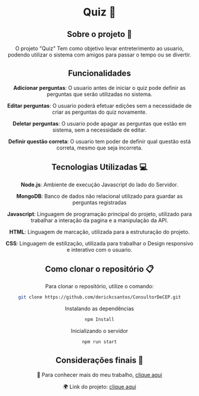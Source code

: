 <div align="center">
  
# Quiz :receipt:

## Sobre o projeto :scroll:
O projeto "Quiz" Tem como objetivo levar entreterimento ao usuario, podendo utilizar o sistema com amigos para passar o tempo ou se divertir.

## Funcionalidades
**Adicionar perguntas**: O usuario antes de iniciar o quiz pode definir as perguntas que serão utilizadas no sistema.

**Editar perguntas**: O usuario poderá efetuar edições sem a necessidade de criar as perguntas do quiz novamente.

**Deletar perguntas**: O usuario pode apagar as perguntas que estão em sistema, sem a necessidade de editar.

**Definir questão correta**: O usuario tem poder de definir qual questão está correta, mesmo que seja incorreta.

## Tecnologias Utilizadas :computer:

**Node.js**: Ambiente de execução Javascript do lado do Servidor.

**MongoDB**: Banco de dados não relacional utilizado para guardar as perguntas registradas

**Javascript**: Linguagem de programação principal do projeto, utilizado para trabalhar a interação da pagina e a manipulação da API.

**HTML**: Linguagem de marcação, utilizada para a estruturação do projeto.

**CSS**: Linguagem de estilização, utilizada para trabalhar o Design responsivo e interativo com o usuario.


## Como clonar o repositório 📋

Para clonar o repositório, utilize o comando:

```bash
git clone https://github.com/derickcsantos/ConsultorDeCEP.git
```

Instalando as dependências
```bash
npm Install
```

Inicializando o servidor
```bash
npm run start
```

## Considerações finais 📝 

🔗 Para conhecer mais do meu trabalho, [clique aqui](https://www.linkedin.com/in/derickcampossantos/)

🌍 Link do projeto: [clique aqui](https://derickcsantos.github.io/quiz-simples/)
